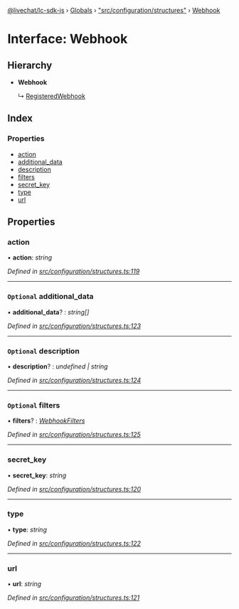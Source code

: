[@livechat/lc-sdk-js](../README.md) › [Globals](../globals.md) › ["src/configuration/structures"](../modules/_src_configuration_structures_.md) › [Webhook](_src_configuration_structures_.webhook.md)

# Interface: Webhook

## Hierarchy

* **Webhook**

  ↳ [RegisteredWebhook](_src_configuration_structures_.registeredwebhook.md)

## Index

### Properties

* [action](_src_configuration_structures_.webhook.md#action)
* [additional_data](_src_configuration_structures_.webhook.md#optional-additional_data)
* [description](_src_configuration_structures_.webhook.md#optional-description)
* [filters](_src_configuration_structures_.webhook.md#optional-filters)
* [secret_key](_src_configuration_structures_.webhook.md#secret_key)
* [type](_src_configuration_structures_.webhook.md#type)
* [url](_src_configuration_structures_.webhook.md#url)

## Properties

###  action

• **action**: *string*

*Defined in [src/configuration/structures.ts:119](https://github.com/livechat/lc-sdk-js/blob/3cb601c/src/configuration/structures.ts#L119)*

___

### `Optional` additional_data

• **additional_data**? : *string[]*

*Defined in [src/configuration/structures.ts:123](https://github.com/livechat/lc-sdk-js/blob/3cb601c/src/configuration/structures.ts#L123)*

___

### `Optional` description

• **description**? : *undefined | string*

*Defined in [src/configuration/structures.ts:124](https://github.com/livechat/lc-sdk-js/blob/3cb601c/src/configuration/structures.ts#L124)*

___

### `Optional` filters

• **filters**? : *[WebhookFilters](_src_configuration_structures_.webhookfilters.md)*

*Defined in [src/configuration/structures.ts:125](https://github.com/livechat/lc-sdk-js/blob/3cb601c/src/configuration/structures.ts#L125)*

___

###  secret_key

• **secret_key**: *string*

*Defined in [src/configuration/structures.ts:120](https://github.com/livechat/lc-sdk-js/blob/3cb601c/src/configuration/structures.ts#L120)*

___

###  type

• **type**: *string*

*Defined in [src/configuration/structures.ts:122](https://github.com/livechat/lc-sdk-js/blob/3cb601c/src/configuration/structures.ts#L122)*

___

###  url

• **url**: *string*

*Defined in [src/configuration/structures.ts:121](https://github.com/livechat/lc-sdk-js/blob/3cb601c/src/configuration/structures.ts#L121)*
